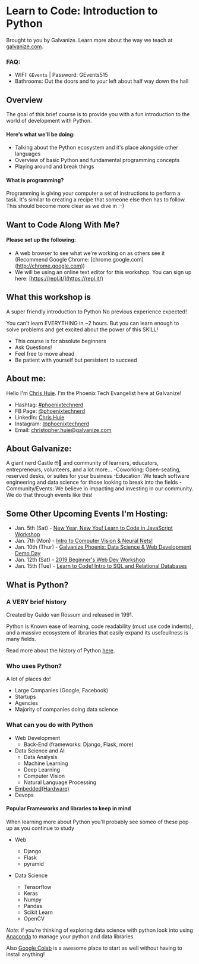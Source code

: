 # Learn to Code: Introduction to Python

Brought to you by Galvanize. Learn more about the way we teach at [galvanize.com](http://galvanize.com).


### FAQ: 

- WIFI: `GEvents` | Password: GEvents515
- Bathrooms: Out the doors and to your left about half way down the hall


## Overview
The goal of this brief course is to provide you with a fun introduction to the world of development with Python.

#### Here's what we'll be doing:
* Talking about the Python ecosystem and it's place alongside other languages
* Overview of basic Python and fundamental programming concepts
* Playing around and break things


#### What is programming?
Programming is giving your computer a set of instructions to perform a task. 
It's similar to creating a recipe that someone else then has to follow.
This should become more clear as we dive in :-)


## Want to Code Along With Me?


#### Please set up the following:

* A web browser to see what we're working on as others see it (Recommend Google Chrome: [chrome.google.com] (http://chrome.google.com))
* We will be using an online text editor for this workshop. You can sign up here: [https://repl.it/](https://repl.it/)



## What this workshop is

A super friendly introduction to Python No previous experience expected! 

You can't learn EVERYTHING in ~2 hours. But you can learn enough to solve problems and get excited about
the power of this SKILL!

- This course is for absolute beginners
- Ask Questions!
- Feel free to move ahead
- Be patient with yourself but persistent to succeed


## About me:
Hello I'm [Chris Huie](https://www.facebook.com/chris.huie.14). I'm the Phoenix Tech Evangelist here at Galvanize!

- Hashtag: [#phoenixtechnerd](https://www.linkedin.com/feed/hashtag/phoenixtechnerd/)
- FB Page: [@phoenixtechnerd](https://www.facebook.com/phoenixtechnerd)
- LinkedIn: [Chris Huie](https://www.linkedin.com/in/phoenixtechnerd/) 
- Instagram: [@phoenixtechnerd](https://www.instagram.com/phoenixtechnerd)
- Email: [christopher.huie@galvanize.com](mailto:christopher.huie@galvanize.com)


## About Galvanize:
A giant nerd Castle 🤓🏰 and community of learners, educators, entrepreneurs, volunteers, and a lot more...
  -Coworking: Open-seating, reserved desks, or suites for your business
  -Education: We teach software engineering and data science for those looking to break into the fields
  -Community/Events: We believe in impacting and investing in our community. We do that through events like this!
  

## Some Other Upcoming Events I'm Hosting:
- Jan. 5th (Sat) - [New Year, New You! Learn to Code in JavaScript Workshop](https://www.eventbrite.com/e/new-year-new-you-learn-to-code-in-javascript-workshop-tickets-53858117078)
- Jan. 7th (Mon) - [Intro to Computer Vision & Neural Nets!](https://www.eventbrite.com/e/intro-to-computer-vision-neural-nets-tickets-53659298406)
- Jan. 10th (Thur) - [Galvanize Phoenix: Data Science & Web Development Demo Day](https://www.eventbrite.com/e/galvanize-phoenix-data-science-web-development-demo-day-tickets-53856786097)
- Jan. 12th (Sat) - [2019 Beginner's Web Dev Workshop](https://www.eventbrite.com/e/2019-beginners-web-dev-workshop-tickets-53953049022)
- Jan. 15th (Tue) - [Learn to Code! Intro to SQL and Relational Databases](https://www.eventbrite.com/e/learn-to-code-intro-to-sql-and-relational-databases-tickets-54216286372)
  


## What is Python?

### A VERY brief history

Created by Guido van Rossum and released in 1991.

Python is Known ease of learning, code readability (must use code indents), and a massive ecosystem of libraries that easily expand its usefeullness is many fields.

Read more about the history of Python [here](https://en.wikipedia.org/wiki/Python_(programming_language)).


### Who uses Python?

A lot of places do!

- Large Companies (Google, Facebook)
- Startups
- Agencies
- Majority of companies doing data science 

### What can you do with Python

- Web Development
	- Back-End (frameworks: Django, Flask, more)
- Data Science and AI
	- Data Analysis
	- Machine Learning
	- Deep Learning
	- Computer Vision
	- Natural Language Processing
- [Embedded(Hardware)](https://micropython.org/)
- Devops

#### Popular Frameworks and libraries to keep in mind

When learning more about Python you'll probably see someo of these pop up as you continue to study

- Web
	- Django
	- Flask
	- pyramid

- Data Science
	- Tensorflow
	- Keras
	- Numpy
	- Pandas
	- Scikit Learn
	- OpenCV

*Note*: if you're thinking of exploring data science with python look into using [Anaconda](https://www.anaconda.com/) to manage your python and data libraries

Also [Google Colab](https://colab.research.google.com/notebooks/welcome.ipynb#recent=true) is a awesome place to start as well without having to install anything!
